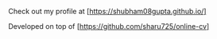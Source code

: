 Check out my profile at [https://shubham08gupta.github.io/]


Developed on top of [https://github.com/sharu725/online-cv]
